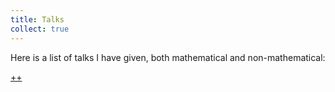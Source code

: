 ```yaml
---
title: Talks
collect: true
---
```

Here is a list of talks I have given, both mathematical and non-mathematical:

[++](./2025mathsig.md#:embed)
